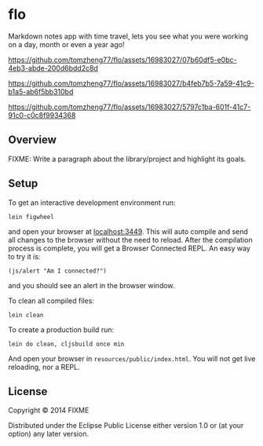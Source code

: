 # flo

Markdown notes app with time travel, lets you see what you were working on a day, month or even a year ago!

https://github.com/tomzheng77/flo/assets/16983027/07b60df5-e0bc-4eb3-abde-200d6bdd2c8d

https://github.com/tomzheng77/flo/assets/16983027/b4feb7b5-7a59-41c9-b1a5-ab6f5bb310bd

https://github.com/tomzheng77/flo/assets/16983027/5797c1ba-601f-41c7-91c0-c0c8f9934368

## Overview

FIXME: Write a paragraph about the library/project and highlight its goals.

## Setup

To get an interactive development environment run:

    lein figwheel

and open your browser at [localhost:3449](http://localhost:3449/).
This will auto compile and send all changes to the browser without the
need to reload. After the compilation process is complete, you will
get a Browser Connected REPL. An easy way to try it is:

    (js/alert "Am I connected?")

and you should see an alert in the browser window.

To clean all compiled files:

    lein clean

To create a production build run:

    lein do clean, cljsbuild once min

And open your browser in `resources/public/index.html`. You will not
get live reloading, nor a REPL. 

## License

Copyright © 2014 FIXME

Distributed under the Eclipse Public License either version 1.0 or (at your option) any later version.
